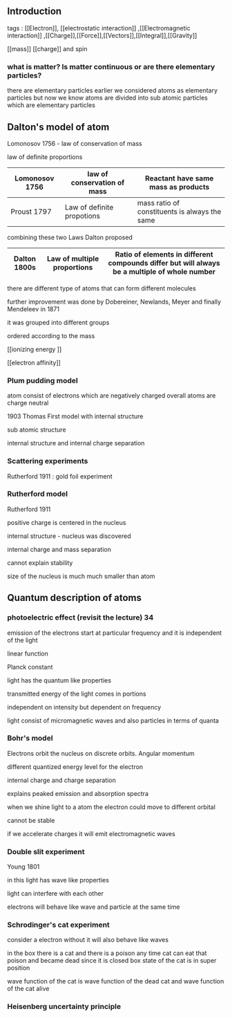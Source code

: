 
## Introduction



tags : [[Electron]], [[electrostatic interaction]] ,[[Electromagnetic interaction]] ,[[Charge]],[[Force]],[[Vectors]],[[Integral]],[[Gravity]]

[[mass]] [[charge]] and spin 


### what is matter? Is matter continuous or are there elementary particles?


there are elementary particles earlier we considered atoms as elementary particles but now we know atoms are divided into sub atomic particles which are elementary particles





## Dalton's model of atom 


Lomonosov 1756 - law of conservation of mass 

law of definite proportions



| Lomonosov 1756 | law of conservation of mass | Reactant have same mass as products           |
| -------------- | --------------------------- | --------------------------------------------- |
| Proust 1797    | Law of definite propotions  | mass ratio of constituents is always the same |

combining these two Laws Dalton proposed



| Dalton 1800s | Law of multiple proportions | Ratio of elements in different compounds differ but will always be a multiple of whole number |
| ------------ | --------------------------- | --------------------------------------------------------------------------------------------- |


there are different type of atoms that can form different molecules




further improvement was done by Dobereiner, Newlands, Meyer and finally Mendeleev in  1871


it was grouped into different groups

ordered according to the mass

[[ionizing energy ]] 

[[electron affinity]]


### Plum pudding model 


atom consist of electrons which are negatively charged
overall atoms are charge neutral

1903 Thomas First model with internal structure 

sub atomic structure

internal structure and internal charge separation


### Scattering experiments 


Rutherford 1911 : gold foil experiment


### Rutherford model



Rutherford 1911

positive charge is centered in the nucleus

internal structure - nucleus was discovered 

internal charge and mass separation

cannot explain stability

size of the nucleus is much much smaller than atom


## Quantum description of atoms



### photoelectric effect (revisit the lecture) 34

emission of the electrons start at particular frequency and it is independent of the light

linear function 

Planck constant

light has the quantum like properties

transmitted  energy of the light comes in portions

independent on intensity but dependent on frequency

light consist of micromagnetic waves and also particles in terms of quanta






### Bohr's model


Electrons orbit the nucleus on discrete orbits. Angular momentum 

different quantized energy level for the electron

internal charge and charge separation

explains peaked emission and absorption spectra

when we shine light to a atom the electron could move to different orbital

cannot be stable

if we accelerate charges it will emit electromagnetic waves 



### Double slit experiment


Young 1801

in this light has wave like properties

light can interfere with each other

electrons will behave like wave and particle at the same time


### Schrodinger's cat experiment



consider a electron without it will also behave like waves

in the box there is a cat and there is a poison any time cat can eat that poison and became dead since it is closed box state of the cat is in super position 

wave function of the cat is wave function of the dead cat and wave function of the cat alive



### Heisenberg uncertainty principle 
















